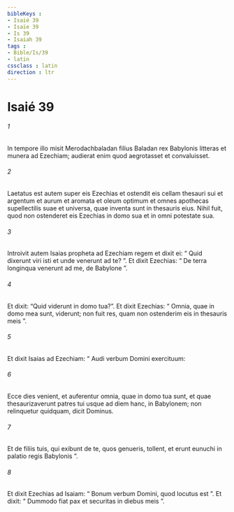 ```yaml
---
bibleKeys : 
- Isaié 39
- Isaïe 39
- Is 39
- Isaiah 39
tags : 
- Bible/Is/39
- latin
cssclass : latin
direction : ltr
---
```


# Isaié 39

###### 1
In tempore illo misit Merodachbaladan filius Baladan rex Babylonis litteras et munera ad Ezechiam; audierat enim quod aegrotasset et convaluisset. 
###### 2
Laetatus est autem super eis Ezechias et ostendit eis cellam thesauri sui et argentum et aurum et aromata et oleum optimum et omnes apothecas supellectilis suae et universa, quae inventa sunt in thesauris eius. Nihil fuit, quod non ostenderet eis Ezechias in domo sua et in omni potestate sua.
###### 3
Introivit autem Isaias propheta ad Ezechiam regem et dixit ei: “ Quid dixerunt viri isti et unde venerunt ad te? ”. Et dixit Ezechias: “ De terra longinqua venerunt ad me, de Babylone ”. 
###### 4
Et dixit: “Quid viderunt in domo tua?”. Et dixit Ezechias: “ Omnia, quae in domo mea sunt, viderunt; non fuit res, quam non ostenderim eis in thesauris meis ”.
###### 5
Et dixit Isaias ad Ezechiam: “ Audi verbum Domini exercituum: 
###### 6
Ecce dies venient, et auferentur omnia, quae in domo tua sunt, et quae thesaurizaverunt patres tui usque ad diem hanc, in Babylonem; non relinquetur quidquam, dicit Dominus. 
###### 7
Et de filiis tuis, qui exibunt de te, quos genueris, tollent, et erunt eunuchi in palatio regis Babylonis ”. 
###### 8
Et dixit Ezechias ad Isaiam: “ Bonum verbum Domini, quod locutus est ”. Et dixit: “ Dummodo fiat pax et securitas in diebus meis ”.
